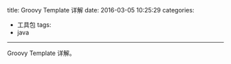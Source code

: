 title: Groovy Template 详解
date: 2016-03-05 10:25:29
categories: 
- 工具包
tags: 
- java

---

Groovy Template 详解。
<!-- more -->
